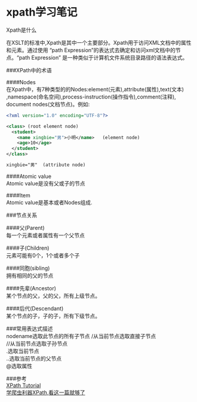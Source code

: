 xpath学习笔记  
=====================================  

 Xpath是什么  

在XSLT的标准中,Xpath是其中一个主要部分。Xpath用于访问XML文档中的属性和元素。通过使用
“path Expression”的表达式去确定和访问xml文档中的节点。“path Expression”
是一种类似于计算机文件系统目录路径的语法表达式。  

###XPath中的术语    

####Nodes    
在Xpath中，有7种类型的的Nodes:element(元素),attribute(属性),text(文本)
,namespace(命名空间),process-instruction(操作指令),comment(注释),
document nodes(文档节点)。例如:  
```xml
<?xml version="1.0" encoding="UTF-8"?>

<class> (root element node)
  <student>
    <name xingbie="男">小明</name>   (element node)
    <age>10</age>
  </student>
</class>

xingbie="男"  (attribute node)

```

####Atomic value  
Atomic value是没有父或子的节点  

####Item  
Atomic value是基本或者Nodes组成.   

###节点关系  

####父(Parent)  
每一个元素或者属性有一个父节点  

####子(Children)  
元素可能有0个，1个或者多个子  


####同胞(sibling)  
拥有相同的父的节点  

####先辈(Ancestor)  
某个节点的父，父的父，所有上级节点。  

####后代(Descendant)  
某个节点的子，子的子，所有下级节点。  


###常用表达式描述  
nodename选取此节点的所有子节点
/从当前节点选取直接子节点  
//从当前节点选取子孙节点  
.选取当前节点  
..选取当前节点的父节点  
@选取属性 

###参考  
[XPath Tutorial](https://www.w3schools.com/xml/xpath_intro.asp)  
[学爬虫利器XPath,看这一篇就够了](https://zhuanlan.zhihu.com/p/29436838) 
